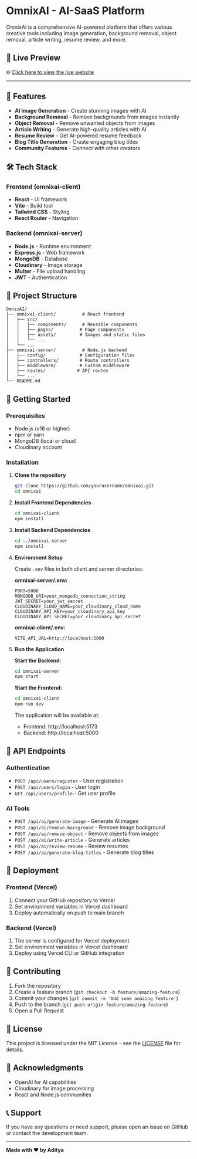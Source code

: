 ﻿# OmnixAI - AI-SaaS Platform

OmnixAI is a comprehensive AI-powered platform that offers various creative tools including image generation, background removal, object removal, article writing, resume review, and more.

## 🔗 Live Preview

🌐 [Click here to view the live website](https://omnix-ai-tau.vercel.app/)

---

## 🚀 Features

- **AI Image Generation** - Create stunning images with AI
- **Background Removal** - Remove backgrounds from images instantly
- **Object Removal** - Remove unwanted objects from images
- **Article Writing** - Generate high-quality articles with AI
- **Resume Review** - Get AI-powered resume feedback
- **Blog Title Generation** - Create engaging blog titles
- **Community Features** - Connect with other creators

## 🛠️ Tech Stack

### Frontend (omnixai-client)
- **React** - UI framework
- **Vite** - Build tool
- **Tailwind CSS** - Styling
- **React Router** - Navigation

### Backend (omnixai-server)
- **Node.js** - Runtime environment
- **Express.js** - Web framework
- **MongoDB** - Database
- **Cloudinary** - Image storage
- **Multer** - File upload handling
- **JWT** - Authentication

## 📁 Project Structure

```
OmnixAI/
├── omnixai-client/          # React frontend
│   ├── src/
│   │   ├── components/      # Reusable components
│   │   ├── pages/          # Page components
│   │   ├── assets/         # Images and static files
│   │   └── ...
│   └── ...
├── omnixai-server/          # Node.js backend
│   ├── config/             # Configuration files
│   ├── controllers/        # Route controllers
│   ├── middleware/         # Custom middleware
│   ├── routes/            # API routes
│   └── ...
└── README.md
```

## 🚀 Getting Started

### Prerequisites
- Node.js (v16 or higher)
- npm or yarn
- MongoDB (local or cloud)
- Cloudinary account

### Installation

1. **Clone the repository**
   ```bash
   git clone https://github.com/yourusername/omnixai.git
   cd omnixai
   ```

2. **Install Frontend Dependencies**
   ```bash
   cd omnixai-client
   npm install
   ```

3. **Install Backend Dependencies**
   ```bash
   cd ../omnixai-server
   npm install
   ```

4. **Environment Setup**

   Create `.env` files in both client and server directories:

   **omnixai-server/.env:**
   ```env
   PORT=5000
   MONGODB_URI=your_mongodb_connection_string
   JWT_SECRET=your_jwt_secret
   CLOUDINARY_CLOUD_NAME=your_cloudinary_cloud_name
   CLOUDINARY_API_KEY=your_cloudinary_api_key
   CLOUDINARY_API_SECRET=your_cloudinary_api_secret
   ```

   **omnixai-client/.env:**
   ```env
   VITE_API_URL=http://localhost:5000
   ```

5. **Run the Application**

   **Start the Backend:**
   ```bash
   cd omnixai-server
   npm start
   ```

   **Start the Frontend:**
   ```bash
   cd omnixai-client
   npm run dev
   ```

   The application will be available at:
   - Frontend: http://localhost:5173
   - Backend: http://localhost:5000

## 📝 API Endpoints

### Authentication
- `POST /api/users/register` - User registration
- `POST /api/users/login` - User login
- `GET /api/users/profile` - Get user profile

### AI Tools
- `POST /api/ai/generate-image` - Generate AI images
- `POST /api/ai/remove-background` - Remove image background
- `POST /api/ai/remove-object` - Remove objects from images
- `POST /api/ai/write-article` - Generate articles
- `POST /api/ai/review-resume` - Review resumes
- `POST /api/ai/generate-blog-titles` - Generate blog titles

## 🚀 Deployment

### Frontend (Vercel)
1. Connect your GitHub repository to Vercel
2. Set environment variables in Vercel dashboard
3. Deploy automatically on push to main branch

### Backend (Vercel)
1. The server is configured for Vercel deployment
2. Set environment variables in Vercel dashboard
3. Deploy using Vercel CLI or GitHub integration

## 🤝 Contributing

1. Fork the repository
2. Create a feature branch (`git checkout -b feature/amazing-feature`)
3. Commit your changes (`git commit -m 'Add some amazing feature'`)
4. Push to the branch (`git push origin feature/amazing-feature`)
5. Open a Pull Request

## 📄 License

This project is licensed under the MIT License - see the [LICENSE](LICENSE) file for details.

## 🙏 Acknowledgments

- OpenAI for AI capabilities
- Cloudinary for image processing
- React and Node.js communities

## 📞 Support

If you have any questions or need support, please open an issue on GitHub or contact the development team.

---

**Made with ❤️ by Aditya**




